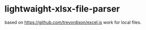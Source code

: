 # lightwaight-xlsx-file-parser

based on https://github.com/trevordixon/excel.js work for local files.
